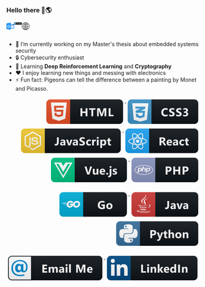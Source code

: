 ### Hello there 👋🌎

<a href="mailto:luisjrsm@hotmail.com">
  <img align="left" alt="Luis email" width="20px" src="https://raw.githubusercontent.com/FallenFoil/FallenFoil/master/assets/hotmail.svg" />
</a>
<a href="https://www.linkedin.com/in/lu%C3%ADs-macedo-29315218b/">
  <img align="left" alt="Luis LinkedIn" width="20px" src="https://raw.githubusercontent.com/FallenFoil/FallenFoil/master/assets/linkedin.svg" />
</a>
<a href="https://fallenfoil.github.io/">
  <img align="left" alt="Luis Website" width="20px" src="https://raw.githubusercontent.com/FallenFoil/FallenFoil/master/assets/website.svg" />
</a>

<br />
<br />

- 🔭 I’m currently working on my Master's thesis about embedded systems security
- 🔒 Cybersecurity enthusiast
- 🌱 Learning **Deep Reinforcement Learning** and **Cryptography**
- ❤️ I enjoy learning new things and messing with electronics
- ⚡ Fun fact: Pigeons can tell the difference between a painting by Monet and Picasso.

<p align="right">
  <a href="#">
    <img src="assets/html.svg" alt="html" style="vertical-align:top; margin:6px 4px">
  </a>
  <a href="#">
    <img src="assets/css3.svg" alt="css3" style="vertical-align:top; margin:6px 4px">
  </a>
  <a href="#">
    <img src="assets/js.svg" alt="js" style="vertical-align:top; margin:6px 4px">
  </a>
  <a href="#">
    <img src="assets/react.svg" alt="react" style="vertical-align:top; margin:6px 4px">
  </a>
  <a href="#">
    <img src="assets/vue.svg" alt="vue" style="vertical-align:top; margin:6px 4px">
  </a>
  <a href="#">
    <img src="assets/php.svg" alt="php" style="vertical-align:top; margin:6px 4px">
  </a>
</p>

<p align="right">
  <a href="#">
    <img src="assets/go.svg" alt="go" style="vertical-align:top; margin:6px 4px">
  </a>  
  <a href="#">
    <img src="assets/java.svg" alt="java" style="vertical-align:top; margin:6px 4px">
  </a>
  <a href="#">
    <img src="assets/python.svg" alt="python" style="vertical-align:top; margin:6px 4px">
  </a>
</p>

<p align="left">
  <a href="#">
    <img src="assets/email_me.svg" alt="email_me" style="vertical-align:top; margin:6px 4px">
  </a>
  <a href="#">
    <img src="assets/linkedin.svg" alt="linkedin" style="vertical-align:top; margin:6px 4px">
  </a>
</p>
